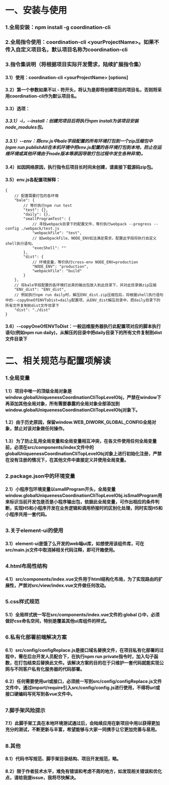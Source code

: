 # 一、安装与使用
### 1.全局安装：npm install -g coordination-cli
### 2.全局指令使用：coordination-cli \<yourProjectName\>。如果不传入自定义项目名，默认项目名称为coordination-cli
### 3.指令集说明（将根据项目实际开发需求，陆续扩展指令集）
#### 3.1）使用：coordination-cli \<yourProjectName\> [options]
#### 3.2）第一个参数如果不以 - 符开头，将认为是即将创建项目的项目名，否则将采用coordination-cli作为默认项目名。
#### 3.3）选项：
##### 3.3.1）-i，--install：创建完项目后将执行npm install为该项目安装node_modules包。
##### 3.3.1）--env：将env.js中bale字段配置的所有环境打包到一个zip压缩包中(npm run publishAll在本机环境中把env.js配置的各环境打包到本地，防止在运维环境或其他环境由于node版本等原因导致打包过程中发生各种异常)。
#### 3.4）如因网络原因，执行指令后项目长时间未创建，请直接下载源码zip包。
#### 3.5）env.js各配置项解释：
```
{
    // 配置需要打包的各环境
    "bale": {
        // 等价执行npm run test
        "test": {},
        "daily": {},
        "smallProgramTest": {
            // 寻找webpack目录下的配置文件，等价执行webpack --progress --config ./webpack/test.js
            "webpackFile": "test",
            // 如webpackFile、NODE_ENV如法满足需求，配置此字段将执行自定义shell执行语句。
            "execShell": ""
        },
        "dist": {
            // 环境变量，等价执行cross-env NODE_ENV=production
            "NODE_ENV": "production",
            "webpackFile": "build"
        }
    },
    // 将bale字段配置的各环境打出来的输出包放入到此目录下，并对此目录做zip压缩
    "ENV_dist": "ENV_dist",
    // 例如执行npm run daily时，解压ENV_dist.zip压缩包后，将根据shell执行语句中的--copyOneOfENVToDist=daily配置项，从ENV_dist解压目录中，把daily目录下的所有文件复制到dist文件目录下
    "dist": "./dist"
}
```
#### 3.6）--copyOneOfENVToDist：一般运维服务器执行此配置项对应的脚本执行语句(例如npm run daily)，从解压的目录中把daily目录下的所有文件复制到dist文件目录下
# 二、相关规范与配置项解读
### 1.全局变量
#### 1.1）项目中唯一的顶级全局对象是window.globalUniquenessCoordinationCliTopLevelObj，严禁在window下再添加其他全局对象，所有需要暴露的全局对象全部添加到window.globalUniquenessCoordinationCliTopLevelObj对象下。
#### 1.2）由于历史原因，保留window.WEB_DIWORK_GLOBAL_CONFIG全局对象，禁止对该对象做任何操作。
#### 1.3）为了防止乱用全局变量和全局变量相互冲突，在各文件使用任何全局变量前，必须在src/components/index文件中的globalUniquenessCoordinationCliTopLevelObj对象上进行初始化注册，严禁在没有注册的情况下，在其他文件中直接定义并使用全局变量。
##
### 2.package.json中的环境变量
#### 2.1）小程序包环境变量以smallProgram开头，全局变量window.globalUniquenessCoordinationCliTopLevelObj.isSmallProgram用来标识当前开发包是否是小程序输出包，依据此全局变量，可作出相应的条件判断，实现H5和小程序开发在业务逻辑和调用桥接时的区别化处理，同时实现H5和小程序共用一套代码。
##
### 3.关于element-ui的使用
#### 3.1）element-ui是饿了么开发的web端ui库，如想使用该组件库，可在src/main.js文件中取消掉相关代码注释，即可开箱使用。
##
### 4.html布局性结构
#### 4.1）src/components/index.vue文件用于html结构化布局，为了实现路由的扩展性，严禁对src/view/index.vue文件做任何改动。
##
### 5.css样式规范
#### 5.1）全局样式统一写在src/components/index.vue文件的:global {}中，必须做好css命名空间，特别是覆盖其他ui库组件的样式。
##
### 6.私有化部署前端解决方案
#### 6.1）src/config/configReplace.js是接口域名替换文件，在项目私有化部署的过程中，需在后台开发人员配合下，在执行npm run private指令时，加入勾子函数，在打包结束后替换此文件。该解决方案的目的在于只维护一套代码就能实现公网与不同客户私有化服务器的代码部署。
#### 6.2）任何需要使用url或接口，必须统一写到src/config/configReplace.js文件文件中，通过import/require引入src/config/config.js进行使用，不得将url或接口硬编码写死写到各vue文件中。
##
### 7.脚手架风险提示
#### 7.1）此脚手架工具在本地环境测试通过后，会陆续应用在新项目中用以获得更加充分的测试，不断更新与丰富，希望能够与大家一同携手让它更加完善与易用。
##
### 8.其他
#### 8.1）代码书写规范、脚手架目录结构、项目开发规范，略。
#### 8.2）限于作者技术水平，难免有错误和考虑不周的地方，如发现相关错误和优化点，请给我提issue，我将尽快解决。